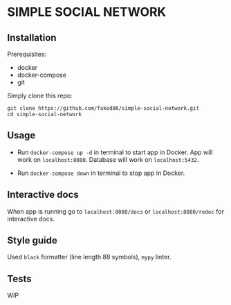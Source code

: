 # SIMPLE SOCIAL NETWORK

## Installation

Prerequisites:
- docker
- docker-compose
- git

Simply clone this repo:

```
git clone https://github.com/faked86/simple-social-network.git
cd simple-social-network
```

## Usage

- Run `docker-compose up -d` in terminal to start app in Docker.
App will work on `localhost:8080`. Database will work on `localhost:5432`.

- Run `docker-compose down` in terminal to stop app in Docker.

## Interactive docs

When app is running go to `localhost:8080/docs` or `localhost:8080/redoc` for interactive docs.

## Style guide

Used `black` formatter (line length 88 symbols), `mypy` linter.

## Tests

WIP
